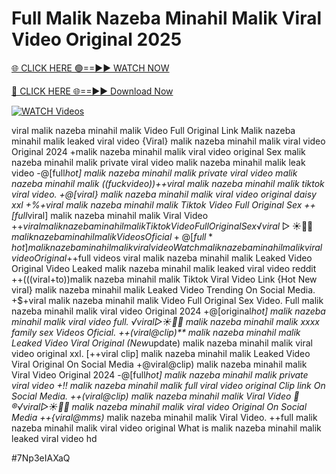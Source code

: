 # Full Malik Nazeba Minahil Malik Viral Video Original 2025


[🌐 CLICK HERE 🟢==►► WATCH NOW](https://cutt.ly/ZrqxdKBg)

[🔴 CLICK HERE 🌐==►► Download Now](https://cutt.ly/ZrqxdKBg)

[![WATCH Videos](https://i.imgur.com/dJHk4Zq.gif)](https://cutt.ly/ZrqxdKBg)





























viral malik nazeba minahil malik Video Full Original Link Malik nazeba minahil malik leaked viral video
{Viral} malik nazeba minahil malik viral video Original 2024
+malik nazeba minahil malik viral video original Sex malik nazeba minahil malik private viral video malik nazeba minahil malik leak video -@[full*hot] malik nazeba minahil malik private viral video malik nazeba minahil malik
((fuckvideo))++viral malik nazeba minahil malik tiktok viral video. +@[viral} malik nazeba minahil malik viral video original daisy xxl
+%+viral malik nazeba minahil malik Tiktok Video Full Original Sex
++[full*viral] malik nazeba minahil malik Viral Video +$+viral malik nazeba minahil malik Tiktok Video Full Original Sex ️√viral▷☀️👄💥 malik nazeba minahil malik Videos Oficial +@[full*hot] malik nazeba minahil malik viral video
{Watch} malik nazeba minahil malik viral video Original
+$+full videos viral malik nazeba minahil malik Leaked Video
Original Video Leaked malik nazeba minahil malik leaked viral video reddit ++(((viral+to))malik nazeba minahil malik Tiktok Viral Video Link
{Hot New viral} malik nazeba minahil malik Leaked Video Trending On Social Media.
+$+viral malik nazeba minahil malik Video Full Original Sex Video.  Full malik nazeba minahil malik viral video Original 2024
+@[original*hot] malik nazeba minahil malik viral video full.
️√viral▷☀️👄💥 malik nazeba minahil malik xxxx family sex Videos Oficial. ++(viral@clip)** malik nazeba minahil malik Leaked Video Viral Original
(New*update) malik nazeba minahil malik viral video original xxl.  [++viral clip] malik nazeba minahil malik Leaked Video Viral Original On Social Media +@viral@clip) malik nazeba minahil malik Viral Video Original 2024 -@[full*hot] malik nazeba minahil malik private viral video
+!! malik nazeba minahil malik full viral video original Clip link On Social Media. ++(viral@clip) malik nazeba minahil malik Viral Video 👙®️√viral▷☀️👄💥 malik nazeba minahil malik viral video Original On Social Media
++{viral@mms)* malik nazeba minahil malik Viral Video. ++full malik nazeba minahil malik viral video original What is malik nazeba minahil malik leaked viral video hd


#7Np3eIAXaQ
